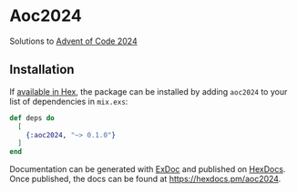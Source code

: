 # Aoc2024

Solutions to [Advent of Code 2024](https://adventofcode.com/2024)

## Installation

If [available in Hex](https://hex.pm/docs/publish), the package can be installed
by adding `aoc2024` to your list of dependencies in `mix.exs`:

```elixir
def deps do
  [
    {:aoc2024, "~> 0.1.0"}
  ]
end
```

Documentation can be generated with [ExDoc](https://github.com/elixir-lang/ex_doc)
and published on [HexDocs](https://hexdocs.pm). Once published, the docs can
be found at <https://hexdocs.pm/aoc2024>.

